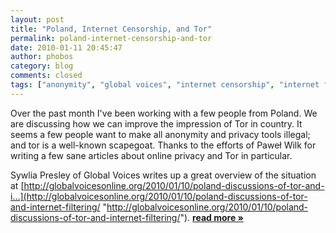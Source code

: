 ```yaml
---
layout: post
title: "Poland, Internet Censorship, and Tor"
permalink: poland-internet-censorship-and-tor
date: 2010-01-11 20:45:47
author: phobos
category: blog
comments: closed
tags: ["anonymity", "global voices", "internet censorship", "internet freedom", "law enforcement", "poland", "privacy"]
---
```


Over the past month I've been working with a few people from Poland. We are discussing how we can improve the impression of Tor in country. It seems a few people want to make all anonymity and privacy tools illegal; and tor is a well-known scapegoat. Thanks to the efforts of Paweł Wilk for writing a few sane articles about online privacy and Tor in particular.

Sywlia Presley of Global Voices writes up a great overview of the situation at [http://globalvoicesonline.org/2010/01/10/poland-discussions-of-tor-and-i...](http://globalvoicesonline.org/2010/01/10/poland-discussions-of-tor-and-internet-filtering/ "http://globalvoicesonline.org/2010/01/10/poland-discussions-of-tor-and-internet-filtering/"). [**read more »**](https://blog.torproject.org/blog/poland-internet-censorship-and-tor)
